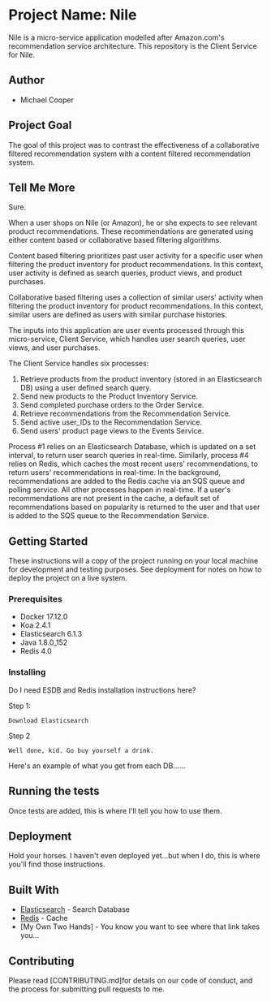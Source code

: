 # Project Name: Nile

Nile is a micro-service application modelled after Amazon.com's recommendation service architecture. This repository is the Client Service for Nile. 

## Author
* Michael Cooper

## Project Goal

The goal of this project was to contrast the effectiveness of a collaborative filtered recommendation system with a content filtered recommendation system.


## Tell Me More

Sure.

When a user shops on Nile (or Amazon), he or she expects to see relevant product recommendations. These recommendations are generated using either content based or collaborative based filtering algorithms. 

Content based filtering prioritizes past user activity for a specific user when filtering the product inventory for product recommendations. In this context, user activity is defined as search queries, product views, and product purchases.

Collaborative based filtering uses a collection of similar users' activity when filtering the product inventory for product recommendations. In this context, similar users are defined as users with similar purchase histories. 

The inputs into this application are user events processed through this micro-service, Client Service, which handles user search queries, user views, and user purchases. 

The Client Service handles six processes: 
1. Retrieve products from the product inventory (stored in an Elasticsearch DB) using a user defined search query.
2. Send new products to the Product Inventory Service.
3. Send completed purchase orders to the Order Service.
4. Retrieve recommendations from the Recommendation Service.
5. Send active user_IDs to the Recommendation Service.
6. Send users' product page views to the Events Service.

Process #1 relies on an Elasticsearch Database, which is updated on a set interval, to return user search queries in real-time. Similarly, process #4 relies on Redis, which caches the most recent users' recommendations, to return users' recommendations in real-time. In the background, recommendations are added to the Redis cache via an SQS queue and polling service. All other processes happen in real-time. If a user's recommendations are not present in the cache, a default set of recommendations based on popularity is returned to the user and that user is added to the SQS queue to the Recommendation Service.


## Getting Started

These instructions will a copy of the project running on your local machine for development and testing purposes. See deployment for notes on how to deploy the project on a live system.

### Prerequisites

* Docker 17.12.0
* Koa 2.4.1
* Elasticsearch 6.1.3
* Java 1.8.0_152
* Redis 4.0

### Installing

Do I need ESDB and Redis installation instructions here?

Step 1:

```
Download Elasticsearch
```

Step 2

```
Well done, kid. Go buy yourself a drink.
```

Here's an example of what you get from each DB......

## Running the tests

Once tests are added, this is where I'll tell you how to use them.

## Deployment

Hold your horses. I haven't even deployed yet...but when I do, this is where you'll find those instructions. 

## Built With

* [Elasticsearch](http://www.dropwizard.io/1.0.2/docs/) - Search Database
* [Redis](https://maven.apache.org/) - Cache 
* [My Own Two Hands] - You know you want to see where that link takes you...

## Contributing

Please read [CONTRIBUTING.md]for details on our code of conduct, and the process for submitting pull requests to me.
